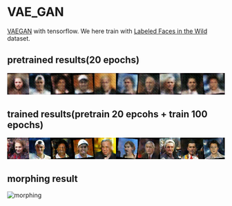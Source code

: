 # VAE_GAN
[VAEGAN](http://arxiv.org/abs/1512.09300) with tensorflow.
We here train with [Labeled Faces in the Wild](http://vis-www.cs.umass.edu/lfw/) dataset.

## pretrained results(20 epochs)

![pretarin](results/pretrain.png)

## trained results(pretrain 20 epcohs + train 100 epochs)

![train](results/train.png)

## morphing result

![morphing](results/morphing.png)

